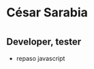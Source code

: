 # <h1>César Sarabia</h1>
# <h2>Developer, tester</h2>
<div> 
  <ul>
    <li>repaso javascript</li>
  </ul>
</div>
